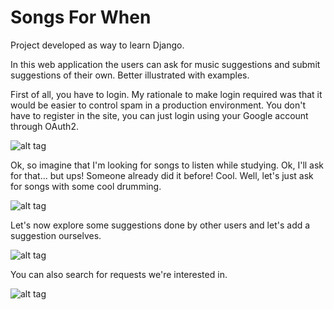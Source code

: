 # Songs For When

Project developed as way to learn Django. 


In this web application the users can ask for music suggestions and submit suggestions of their own. Better illustrated with examples. 

First of all, you have to login. My rationale to make login required  was that it would be easier to control spam in a production environment. You don't have to register in the site, you can just login using your Google account through OAuth2. 

![alt tag](http://i.imgur.com/qMP7esu.gif)

Ok, so imagine that I'm looking for songs to listen while studying. Ok, I'll ask for that... but ups! Someone already did it before! Cool. Well, let's just ask for songs with some cool drumming.

![alt tag](http://i.imgur.com/ITcRlgc.gif)

Let's now explore some suggestions done by other users and let's add a suggestion ourselves. 

![alt tag](http://i.imgur.com/1WF1boz.gif)

You can also search for requests we're interested in.

![alt tag](http://i.imgur.com/gUrQDva.gif)
